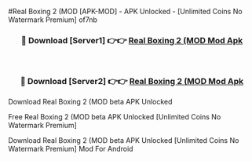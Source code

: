 #Real Boxing 2 (MOD [APK-MOD] - APK Unlocked - [Unlimited Coins No Watermark Premium] of7nb



<div align="center">

<h3>🔴 Download [Server1] 👉👉 <a href="https://momento.my/?title=Real_Boxing_2_(MOD">Real Boxing 2 (MOD Mod Apk</a></h3><br>

<h3>🔴 Download [Server2] 👉👉 <a href="https://momento.my/?title=Real_Boxing_2_(MOD">Real Boxing 2 (MOD Mod Apk</a></h3>
</div>



Download Real Boxing 2 (MOD beta APK Unlocked

Free Real Boxing 2 (MOD beta APK Unlocked [Unlimited Coins No Watermark Premium]

Download Real Boxing 2 (MOD beta APK Unlocked [Unlimited Coins No Watermark Premium] Mod For Android
